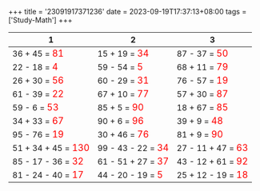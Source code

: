 +++ 
title = '23091917371236' 
date = 2023-09-19T17:37:13+08:00 
tags = ['Study-Math'] 
+++ 

1 | 2 | 3 
-- | -- | -- 
36 + 45 = <font color=red size=4>81</font> | 15 + 19 = <font color=red size=4>34</font> | 87 - 37 = <font color=red size=4>50</font> 
22 - 18 = <font color=red size=4>4</font> | 59 - 54 = <font color=red size=4>5</font> | 68 + 11 = <font color=red size=4>79</font> 
26 + 30 = <font color=red size=4>56</font> | 60 - 29 = <font color=red size=4>31</font> | 76 - 57 = <font color=red size=4>19</font> 
61 - 39 = <font color=red size=4>22</font> | 67 + 10 = <font color=red size=4>77</font> | 57 + 30 = <font color=red size=4>87</font> 
59 - 6 = <font color=red size=4>53</font> | 85 + 5 = <font color=red size=4>90</font> | 18 + 67 = <font color=red size=4>85</font> 
34 + 33 = <font color=red size=4>67</font> | 90 + 6 = <font color=red size=4>96</font> | 39 + 9 = <font color=red size=4>48</font> 
95 - 76 = <font color=red size=4>19</font> | 30 + 46 = <font color=red size=4>76</font> | 81 + 9 = <font color=red size=4>90</font> 
51 + 34 + 45 = <font color=red size=4>130</font> | 99 - 43 - 22 = <font color=red size=4>34</font> | 27 - 11 + 47 = <font color=red size=4>63</font> 
85 - 17 - 36 = <font color=red size=4>32</font> | 61 - 51 + 27 = <font color=red size=4>37</font> | 43 - 12 + 61 = <font color=red size=4>92</font> 
81 - 24 - 40 = <font color=red size=4>17</font> | 44 - 20 - 19 = <font color=red size=4>5</font> | 25 + 12 - 19 = <font color=red size=4>18</font> 

